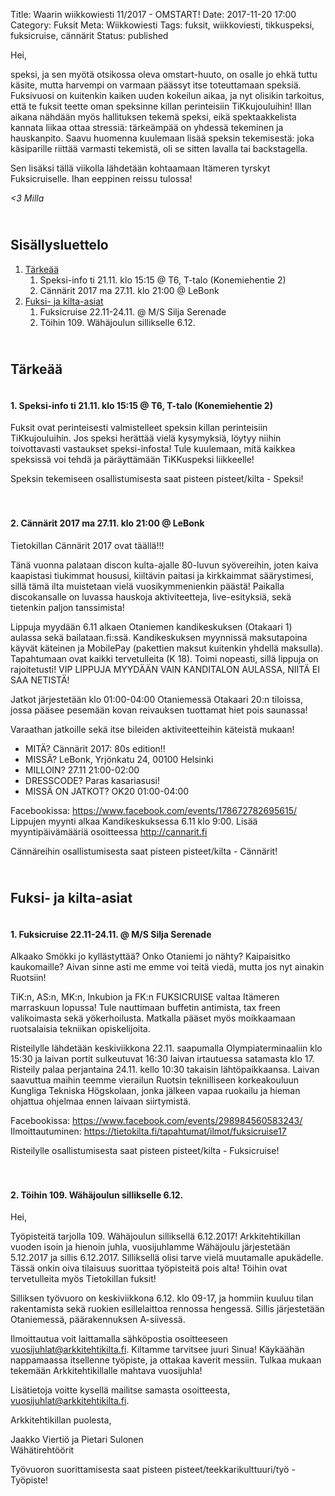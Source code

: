 Title: Waarin wiikkowiesti 11/2017 - OMSTART!
Date: 2017-11-20 17:00
Category: Fuksit
Meta: Wiikkowiesti
Tags: fuksit, wiikkoviesti, tikkuspeksi, fuksicruise, cännärit
Status: published

Hei,

speksi, ja sen myötä otsikossa oleva omstart-huuto, on osalle jo ehkä tuttu käsite, mutta harvempi on varmaan päässyt itse toteuttamaan speksiä. Fuksivuosi on kuitenkin kaiken uuden kokeilun aikaa, ja nyt olisikin tarkoitus, että te fuksit teette oman speksinne killan perinteisiin TiKkujouluihin! Illan aikana nähdään myös hallituksen tekemä speksi, eikä spektaakkelista kannata liikaa ottaa stressiä: tärkeämpää on yhdessä tekeminen ja hauskanpito. Saavu huomenna kuulemaan lisää speksin tekemisestä: joka käsiparille riittää varmasti tekemistä, oli se sitten lavalla tai backstagella.

Sen lisäksi tällä viikolla lähdetään kohtaamaan Itämeren tyrskyt Fuksicruiselle. Ihan eeppinen reissu tulossa!

<em>&lt;3 Milla</em>

<h2><div id="contents" class="small box">&nbsp;</div>Sisällysluettelo</h2>

1. <a href="#tarkeaa">Tärkeää</a>
    1. Speksi-info ti 21.11. klo 15:15 @ T6, T-talo (Konemiehentie 2)
    2. Cännärit 2017 ma 27.11. klo 21:00 @ LeBonk
2. <a href="#fktapahtumat">Fuksi- ja kilta-asiat</a>
    1. Fuksicruise 22.11-24.11. @ M/S Silja Serenade
	2. Töihin 109. Wähäjoulun sillikselle 6.12.


<h2><div id="tarkeaa" class="small box">&nbsp;</div>Tärkeää</h2>

<h4><div class="box leima">&nbsp;</div>1. Speksi-info ti 21.11. klo 15:15 @ T6, T-talo (Konemiehentie 2)</h4>

Fuksit ovat perinteisesti valmistelleet speksin killan perinteisiin TiKkujouluihin. Jos speksi herättää vielä kysymyksiä, löytyy niihin toivottavasti vastaukset speksi-infosta! Tule kuulemaan, mitä kaikkea speksissä voi tehdä ja päräyttämään TiKKuspeksi liikkeelle!

<div class="piste teekkarikulttuuri">Speksin tekemiseen osallistumisesta saat pisteen pisteet/kilta - Speksi!</div>

<br/>

<h4><div class="box leima">&nbsp;</div>2. Cännärit 2017 ma 27.11. klo 21:00 @ LeBonk</h4>

Tietokillan Cännärit 2017 ovat täällä!!!

Tänä vuonna palataan discon kulta-ajalle 80-luvun syövereihin, joten kaiva kaapistasi tiukimmat housusi, kiiltävin paitasi ja kirkkaimmat säärystimesi, sillä tämä ilta muistetaan vielä vuosikymmenienkin päästä! Paikalla discokansalle on luvassa hauskoja aktiviteetteja, live-esityksiä, sekä tietenkin paljon tanssimista!

Lippuja myydään 6.11 alkaen Otaniemen kandikeskuksen (Otakaari 1) aulassa sekä bailataan.fi:ssä. Kandikeskuksen myynnissä maksutapoina käyvät käteinen ja MobilePay (pakettien maksut kuitenkin yhdellä maksulla). Tapahtumaan ovat kaikki tervetulleita (K 18). Toimi nopeasti, sillä lippuja on rajoitetusti! VIP LIPPUJA MYYDÄÄN VAIN KANDITALON AULASSA, NIITÄ EI SAA NETISTÄ!

Jatkot järjestetään klo 01:00-04:00 Otaniemessä Otakaari 20:n tiloissa, jossa pääsee pesemään kovan reivauksen tuottamat hiet pois saunassa!

Varaathan jatkoille sekä itse bileiden aktiviteetteihin käteistä mukaan!

* MITÄ? Cännärit 2017: 80s edition!!
* MISSÄ? LeBonk, Yrjönkatu 24, 00100 Helsinki
* MILLOIN? 27.11 21:00-02:00
* DRESSCODE? Paras kasariasusi!
* MISSÄ ON JATKOT? OK20 01:00-04:00

Facebookissa: <https://www.facebook.com/events/178672782695615/><br>
Lippujen myynti alkaa Kandikeskuksessa 6.11 klo 9:00. Lisää myyntipäivämääriä osoitteessa <http://cannarit.fi>

<div class="piste kilta">Cännäreihin osallistumisesta saat pisteen pisteet/kilta - Cännärit!</div>

<h2><div id="fktapahtumat" class="small box">&nbsp;</div>Fuksi- ja kilta-asiat</h2>

<h4><div class="box leima">&nbsp;</div>1. Fuksicruise 22.11-24.11. @ M/S Silja Serenade</h4>

Alkaako Smökki jo kyllästyttää? Onko Otaniemi jo nähty? Kaipaisitko kaukomaille? Aivan sinne asti me emme voi teitä viedä, mutta jos nyt ainakin Ruotsiin!

TiK:n, AS:n, MK:n, Inkubion ja FK:n FUKSICRUISE valtaa Itämeren marraskuun lopussa! Tule nauttimaan buffetin antimista, tax freen valikoimasta sekä yökerhoilusta. Matkalla pääset myös moikkaamaan ruotsalaisia tekniikan opiskelijoita.

Risteilylle lähdetään keskiviikkona 22.11. saapumalla Olympiaterminaaliin klo 15:30 ja laivan portit sulkeutuvat 16:30 laivan irtautuessa satamasta klo 17. Risteily palaa perjantaina 24.11. kello 10:30 takaisin lähtöpaikkaansa. Laivan saavuttua maihin teemme vierailun Ruotsin teknilliseen korkeakouluun Kungliga Tekniska Högskolaan, jonka jälkeen vapaa ruokailu ja hieman ohjattua ohjelmaa ennen laivaan siirtymistä.

Facebookissa: <https://www.facebook.com/events/298984560583243/><br>
Ilmoittautuminen: <https://tietokilta.fi/tapahtumat/ilmot/fuksicruise17>

<div class="piste kilta">Risteilylle osallistumisesta saat pisteen pisteet/kilta - Fuksicruise!</div>

<br/>

<h4><div class="box leima">&nbsp;</div>2. Töihin 109. Wähäjoulun sillikselle 6.12.</h4>

Hei,

Työpisteitä tarjolla 109. Wähäjoulun silliksellä 6.12.2017!
Arkkitehtikillan vuoden isoin ja hienoin juhla, vuosijuhlamme Wähäjoulu järjestetään 5.12.2017 ja sillis 6.12.2017. Silliksellä olisi tarve vielä muutamalle apukädelle. Tässä onkin oiva tilaisuus suorittaa työpisteitä pois alta! Töihin ovat tervetulleita myös Tietokillan fuksit!

Silliksen työvuoro on keskiviikkona 6.12. klo 09-17, ja hommiin kuuluu tilan rakentamista sekä ruokien esillelaittoa rennossa hengessä. Sillis järjestetään Otaniemessä, päärakennuksen A-siivessä. 

Ilmoittautua voit laittamalla sähköpostia osoitteeseen vuosijuhlat@arkkitehtikilta.fi.
Kiltamme tarvitsee juuri Sinua! Käykäähän nappamaassa itsellenne työpiste, ja ottakaa kaverit messiin. Tulkaa mukaan tekemään Arkkitehtikillalle mahtava vuosijuhla!

Lisätietoja voitte kysellä mailitse samasta osoitteesta, vuosijuhlat@arkkitehtikilta.fi. 

Arkkitehtikillan puolesta, 

Jaakko Viertiö ja Pietari Sulonen<br>
Wähätirehtöörit

<div class="piste tyo">Työvuoron suorittamisesta saat pisteen pisteet/teekkarikulttuuri/työ - Työpiste!</div>
